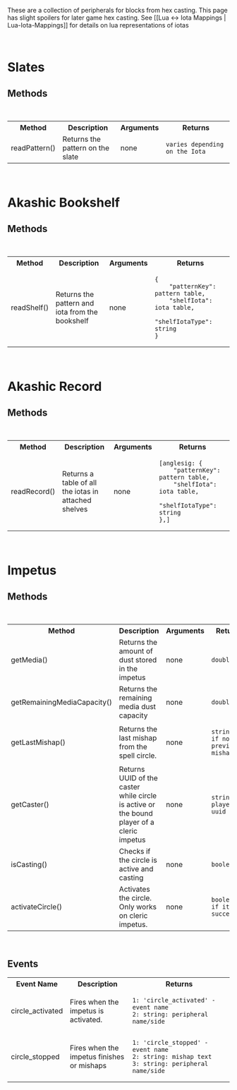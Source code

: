 These are a collection of peripherals for blocks from hex casting. This page has slight spoilers for later game hex casting. See [[Lua <-> Iota Mappings | Lua-Iota-Mappings]] for details on lua representations of iotas

<!--
.d8888. db       .d8b.  d888888b d88888b .d8888.
88'  YP 88      d8' `8b `~~88~~' 88'     88'  YP
`8bo.   88      88ooo88    88    88ooooo `8bo.
  `Y8b. 88      88~~~88    88    88~~~~~   `Y8b.
db   8D 88booo. 88   88    88    88.     db   8D
`8888Y' Y88888P YP   YP    YP    Y88888P `8888Y'


-->

<br>

# Slates

## Methods
<br>

<table align=center>
    <tr>
        <th>
            Method
        </th>
        <th>
            Description
        </th>
        <th>
            Arguments
        </th>
        <th>
            Returns
        </th>
    </tr>
    <tr id="readPattern">
        <td>
            readPattern()
        </td>
        <td width = 200>
            Returns the pattern on the slate
        </td>
        <td>
            none
        </td>
        <td width=350>
<pre><code class="language-json">varies depending on the Iota
</code></pre>
</td>
</table>

<!--
.d8888. db   db d88888b db      d88888b
88'  YP 88   88 88'     88      88'
`8bo.   88ooo88 88ooooo 88      88ooo
  `Y8b. 88~~~88 88~~~~~ 88      88~~~
db   8D 88   88 88.     88booo. 88
`8888Y' YP   YP Y88888P Y88888P YP

-->

<br>

# Akashic Bookshelf

## Methods
<br>

<table align=center>
    <tr>
        <th>
            Method
        </th>
        <th>
            Description
        </th>
        <th>
            Arguments
        </th>
        <th>
            Returns
        </th>
    </tr>
    <tr id="readShelf">
        <td>
            readShelf()
        </td>
        <td width = 200>
            Returns the pattern and iota from the bookshelf
        </td>
        <td>
            none
        </td>
        <td width=350>
<pre><code class="language-json">{
    "patternKey": pattern table,
    "shelfIota": iota table,
    "shelfIotaType": string
}
</code></pre>
</td>
</tr>
</table>

<!--
d8888b. d88888b  .o88b.  .d88b.  d8888b. d8888b.
88  `8D 88'     d8P  Y8 .8P  Y8. 88  `8D 88  `8D
88oobY' 88ooooo 8P      88    88 88oobY' 88   88
88`8b   88~~~~~ 8b      88    88 88`8b   88   88
88 `88. 88.     Y8b  d8 `8b  d8' 88 `88. 88  .8D
88   YD Y88888P  `Y88P'  `Y88P'  88   YD Y8888D'

-->

<br>

# Akashic Record

## Methods
<br>

<table align=center>
    <tr>
        <th>
            Method
        </th>
        <th>
            Description
        </th>
        <th>
            Arguments
        </th>
        <th>
            Returns
        </th>
    </tr>
    <tr id="readRecord">
        <td>
            readRecord()
        </td>
        <td width = 200>
            Returns a table of all the iotas in attached shelves
        </td>
        <td>
            none
        </td>
        <td width=350>
<pre><code class="language-json">[anglesig: {
    "patternKey": pattern table,
    "shelfIota": iota table,
    "shelfIotaType": string
},]
</code></pre>
</td>
</table>

<!--
d888888b .88b  d88. d8888b. d88888b d888888b db    db .d8888.
  `88'   88'YbdP`88 88  `8D 88'     `~~88~~' 88    88 88'  YP
   88    88  88  88 88oodD' 88ooooo    88    88    88 `8bo.
   88    88  88  88 88~~~   88~~~~~    88    88    88   `Y8b.
  .88.   88  88  88 88      88.        88    88b  d88 db   8D
Y888888P YP  YP  YP 88      Y88888P    YP    ~Y8888P' `8888Y'


-->

<br>

# Impetus

## Methods
<br>

<table align=center>
    <tr>
        <th>
            Method
        </th>
        <th>
            Description
        </th>
        <th>
            Arguments
        </th>
        <th>
            Returns
        </th>
    </tr>
    <tr id="getMedia">
        <td>
            getMedia()
        </td>
        <td width = 200>
            Returns the amount of dust stored in the impetus
        </td>
        <td>
            none
        </td>
        <td width=350>
<pre><code class="language-json">double
</code></pre>
</td>
    <tr id="getRemainingMediaCapacity">
        <td>
            getRemainingMediaCapacity()
        </td>
        <td width = 200>
            Returns the remaining media dust capacity
        </td>
        <td>
            none
        </td>
        <td width=350>
<pre><code class="language-json">double
</code></pre>
</td>
    </tr>
    <tr id="getLastMishap">
        <td>
            getLastMishap()
        </td>
        <td width = 200>
            Returns the last mishap from the spell circle.
        </td>
        <td>
            none
        </td>
        <td width=350>
<pre><code class="language-json">string: "" if no previous mishap
</code></pre>
</td>
    </tr>
    <tr id="getCaster">
        <td>
            getCaster()
        </td>
        <td width = 200>
            Returns UUID of the caster while circle is active or the bound player of a cleric impetus
        </td>
        <td>
            none
        </td>
        <td width=350>
<pre><code class="language-json">string: player uuid
</code></pre>
</td>
    </tr>
    <tr id="isCasting">
        <td>
            isCasting()
        </td>
        <td width = 200>
            Checks if the circle is active and casting
        </td>
        <td>
            none
        </td>
        <td width=350>
<pre><code class="language-json">boolean
</code></pre>
</td>
    </tr>
    </tr>
    <tr id="activateCircle">
        <td>
            activateCircle()
        </td>
        <td width = 200>
            Activates the circle. Only works on cleric impetus.
        </td>
        <td>
            none
        </td>
        <td width=350>
<pre><code class="language-json">boolean: if it was successful
</code></pre>
</td>
    </tr>
</table>

<br>

## Events

<table align=center>
    <tr>
        <th>
            Event Name
        </th>
        <th>
            Description
        </th>
        <th>
            Returns
        </th>
    </tr>
    <tr id="circle_activated">
        <td>
            circle_activated
        </td>
        <td width = 200>
            Fires when the impetus is activated.
        </td>
        <td width=350>
<pre><code class="language-json">1: 'circle_activated' - event name
2: string: peripheral name/side
</code></pre>
</td>
    </tr>
    <tr id="circle_stopped">
        <td>
            circle_stopped
        </td>
        <td width = 200>
            Fires when the impetus finishes or mishaps
        </td>
        <td width=350>
<pre><code class="language-json">1: 'circle_stopped' - event name
2: string: mishap text
3: string: peripheral name/side
</code></pre>
</td>
    </tr>
</table>

